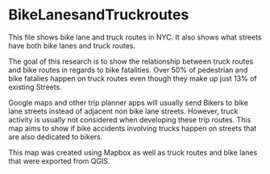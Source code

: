 # BikeLanesandTruckroutes

This file shows bike lane and truck routes in NYC. It also shows what streets have both bike lanes and truck routes. 

The goal of this research is to show the relationship between truck routes and bike routes in regards to bike fatalities. Over 50% of pedestrian and bike fatalies happen on truck routes even though they make up just 13% of existing Streets.

Google maps and other trip planner apps will usually send Bikers to bike lane streets instead of adjacent non bike lane streets. However, truck activity is usually not considered when developing these trip routes. This map aims to show if bike accidents involving trucks happen on streets that are also dedicated to bikers. 

This map was created using Mapbox as well as truck routes and bike lanes that were exported from QGIS. 
